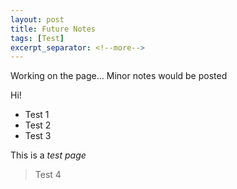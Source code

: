```yaml
---
layout: post
title: Future Notes
tags: [Test]
excerpt_separator: <!--more-->
---
```


Working on the page... Minor notes would be posted
<!--more-->
Hi!

* Test 1
* Test 2
* Test 3


This is a *test page*


>  Test 4

